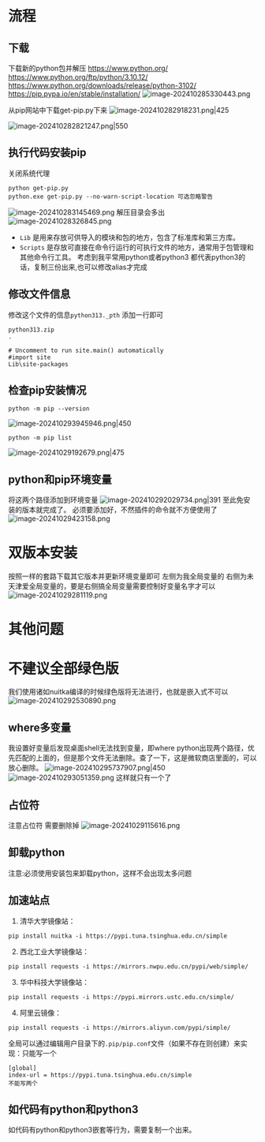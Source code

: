 
# 流程
## 下载
下载新的python包并解压
https://www.python.org/
https://www.python.org/ftp/python/3.10.12/
https://www.python.org/downloads/release/python-3102/
https://pip.pypa.io/en/stable/installation/
![image-202410285330443.png](3%E5%8F%AF%E4%BB%A5%E6%94%BE%E5%85%A5%E7%BD%91%E7%AB%99%E7%9A%84%E7%AC%94%E8%AE%B0/%E3%80%90%E6%84%9F%E8%A7%89%E6%9C%89%E9%97%AE%E9%A2%98%E3%80%91%E5%8F%8C%E7%89%88%E6%9C%ACpython/%E5%8F%8C%E7%89%88%E6%9C%ACpython/image-202410285330443.png)

从pip网站中下载get-pip.py下来
![image-202410282918231.png|425](3%E5%8F%AF%E4%BB%A5%E6%94%BE%E5%85%A5%E7%BD%91%E7%AB%99%E7%9A%84%E7%AC%94%E8%AE%B0/%E3%80%90%E6%84%9F%E8%A7%89%E6%9C%89%E9%97%AE%E9%A2%98%E3%80%91%E5%8F%8C%E7%89%88%E6%9C%ACpython/%E5%8F%8C%E7%89%88%E6%9C%ACpython/image-202410282918231.png)

![image-202410282821247.png|550](3%E5%8F%AF%E4%BB%A5%E6%94%BE%E5%85%A5%E7%BD%91%E7%AB%99%E7%9A%84%E7%AC%94%E8%AE%B0/%E3%80%90%E6%84%9F%E8%A7%89%E6%9C%89%E9%97%AE%E9%A2%98%E3%80%91%E5%8F%8C%E7%89%88%E6%9C%ACpython/%E5%8F%8C%E7%89%88%E6%9C%ACpython/image-202410282821247.png)
## 执行代码安装pip
关闭系统代理
```
python get-pip.py
python.exe get-pip.py --no-warn-script-location 可选忽略警告
```
![image-202410283145469.png](3%E5%8F%AF%E4%BB%A5%E6%94%BE%E5%85%A5%E7%BD%91%E7%AB%99%E7%9A%84%E7%AC%94%E8%AE%B0/%E3%80%90%E6%84%9F%E8%A7%89%E6%9C%89%E9%97%AE%E9%A2%98%E3%80%91%E5%8F%8C%E7%89%88%E6%9C%ACpython/%E5%8F%8C%E7%89%88%E6%9C%ACpython/image-202410283145469.png)
解压目录会多出
![image-20241028326845.png](3%E5%8F%AF%E4%BB%A5%E6%94%BE%E5%85%A5%E7%BD%91%E7%AB%99%E7%9A%84%E7%AC%94%E8%AE%B0/%E3%80%90%E6%84%9F%E8%A7%89%E6%9C%89%E9%97%AE%E9%A2%98%E3%80%91%E5%8F%8C%E7%89%88%E6%9C%ACpython/%E5%8F%8C%E7%89%88%E6%9C%ACpython/image-20241028326845.png)
- `Lib` 是用来存放可供导入的模块和包的地方，包含了标准库和第三方库。
- `Scripts` 是存放可直接在命令行运行的可执行文件的地方，通常用于包管理和其他命令行工具。
考虑到我平常用python或者python3 都代表python3的话，复制三份出来,也可以修改alias才完成
## 修改文件信息
修改这个文件的信息`python313._pth` 添加一行即可
```
python313.zip
.

# Uncomment to run site.main() automatically
#import site
Lib\site-packages
```
## 检查pip安装情况
```
python -m pip --version
```
![image-202410293945946.png|450](3%E5%8F%AF%E4%BB%A5%E6%94%BE%E5%85%A5%E7%BD%91%E7%AB%99%E7%9A%84%E7%AC%94%E8%AE%B0/%E3%80%90%E6%84%9F%E8%A7%89%E6%9C%89%E9%97%AE%E9%A2%98%E3%80%91%E5%8F%8C%E7%89%88%E6%9C%ACpython/%E5%8F%8C%E7%89%88%E6%9C%ACpython/image-202410293945946.png)
```
python -m pip list
```
![image-20241029192679.png|475](3%E5%8F%AF%E4%BB%A5%E6%94%BE%E5%85%A5%E7%BD%91%E7%AB%99%E7%9A%84%E7%AC%94%E8%AE%B0/%E3%80%90%E6%84%9F%E8%A7%89%E6%9C%89%E9%97%AE%E9%A2%98%E3%80%91%E5%8F%8C%E7%89%88%E6%9C%ACpython/%E5%8F%8C%E7%89%88%E6%9C%ACpython/image-20241029192679.png)
## python和pip环境变量
将这两个路径添加到环境变量
![image-202410292029734.png|391](3%E5%8F%AF%E4%BB%A5%E6%94%BE%E5%85%A5%E7%BD%91%E7%AB%99%E7%9A%84%E7%AC%94%E8%AE%B0/%E3%80%90%E6%84%9F%E8%A7%89%E6%9C%89%E9%97%AE%E9%A2%98%E3%80%91%E5%8F%8C%E7%89%88%E6%9C%ACpython/%E5%8F%8C%E7%89%88%E6%9C%ACpython/image-202410292029734.png)
至此免安装的版本就完成了。
必须要添加好，不然插件的命令就不方便使用了
![image-20241029423158.png](3%E5%8F%AF%E4%BB%A5%E6%94%BE%E5%85%A5%E7%BD%91%E7%AB%99%E7%9A%84%E7%AC%94%E8%AE%B0/%E3%80%90%E6%84%9F%E8%A7%89%E6%9C%89%E9%97%AE%E9%A2%98%E3%80%91%E5%8F%8C%E7%89%88%E6%9C%ACpython/%E5%8F%8C%E7%89%88%E6%9C%ACpython/image-20241029423158.png)
# 双版本安装
按照一样的套路下载其它版本并更新环境变量即可
左侧为我全局变量的 右侧为未天津爱全局变量的，要是右侧搞全局变量需要控制好变量名字才可以
![image-20241029281119.png](3%E5%8F%AF%E4%BB%A5%E6%94%BE%E5%85%A5%E7%BD%91%E7%AB%99%E7%9A%84%E7%AC%94%E8%AE%B0/%E3%80%90%E6%84%9F%E8%A7%89%E6%9C%89%E9%97%AE%E9%A2%98%E3%80%91%E5%8F%8C%E7%89%88%E6%9C%ACpython/%E5%8F%8C%E7%89%88%E6%9C%ACpython/image-20241029281119.png)
# 其他问题
# 不建议全部绿色版
我们使用诸如nuitka编译的时候绿色版将无法进行，也就是嵌入式不可以
![image-202410292530890.png](3%E5%8F%AF%E4%BB%A5%E6%94%BE%E5%85%A5%E7%BD%91%E7%AB%99%E7%9A%84%E7%AC%94%E8%AE%B0/%E3%80%90%E6%84%9F%E8%A7%89%E6%9C%89%E9%97%AE%E9%A2%98%E3%80%91%E5%8F%8C%E7%89%88%E6%9C%ACpython/%E5%8F%8C%E7%89%88%E6%9C%ACpython/image-202410292530890.png)
## where多变量
我设置好变量后发现桌面shell无法找到变量，即where python出现两个路径，优先匹配的上面的，但是那个文件无法删除。查了一下，这是微软商店里面的，可以放心删除。
![image-202410295737907.png|450](3%E5%8F%AF%E4%BB%A5%E6%94%BE%E5%85%A5%E7%BD%91%E7%AB%99%E7%9A%84%E7%AC%94%E8%AE%B0/%E3%80%90%E6%84%9F%E8%A7%89%E6%9C%89%E9%97%AE%E9%A2%98%E3%80%91%E5%8F%8C%E7%89%88%E6%9C%ACpython/%E5%8F%8C%E7%89%88%E6%9C%ACpython/image-202410295737907.png)
![image-202410293051359.png](3%E5%8F%AF%E4%BB%A5%E6%94%BE%E5%85%A5%E7%BD%91%E7%AB%99%E7%9A%84%E7%AC%94%E8%AE%B0/%E3%80%90%E6%84%9F%E8%A7%89%E6%9C%89%E9%97%AE%E9%A2%98%E3%80%91%E5%8F%8C%E7%89%88%E6%9C%ACpython/%E5%8F%8C%E7%89%88%E6%9C%ACpython/image-202410293051359.png)
这样就只有一个了

## 占位符
注意占位符 需要删除掉
![image-20241029115616.png](3%E5%8F%AF%E4%BB%A5%E6%94%BE%E5%85%A5%E7%BD%91%E7%AB%99%E7%9A%84%E7%AC%94%E8%AE%B0/%E3%80%90%E6%84%9F%E8%A7%89%E6%9C%89%E9%97%AE%E9%A2%98%E3%80%91%E5%8F%8C%E7%89%88%E6%9C%ACpython/%E5%8F%8C%E7%89%88%E6%9C%ACpython/image-20241029115616.png)
## 卸载python
注意:必须使用安装包来卸载python，这样不会出现太多问题

## 加速站点
1. 清华大学镜像站：
```
pip install nuitka -i https://pypi.tuna.tsinghua.edu.cn/simple
```
2. 西北工业大学镜像站：
```
pip install requests -i https://mirrors.nwpu.edu.cn/pypi/web/simple/
```
3. 华中科技大学镜像站：
```
pip install requests -i https://pypi.mirrors.ustc.edu.cn/simple/
```
4. 阿里云镜像：
```
pip install requests -i https://mirrors.aliyun.com/pypi/simple/
```
全局可以通过编辑用户目录下的`.pip/pip.conf`文件（如果不存在则创建）来实现：只能写一个
```
[global]
index-url = https://pypi.tuna.tsinghua.edu.cn/simple
不能写两个
```
## 如代码有python和python3
如代码有python和python3嵌套等行为，需要复制一个出来。

